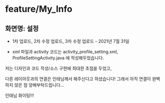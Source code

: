 # feature/My_Info

## 화면명: 설정

- 1차 업로드, 2차 수정 업로드, 3차 수정 업로드 - 2021년 7월 31일

- xml 파일과 activity 코드는 activity_profile_setting.xml, ProfileSettingActivity.java 에 작성해두었습니다.

저는 디자인과 코드 작성/소스 구현에 최대한 초점을 두었고, 

다른 레이아웃과의 연결은 인태님께서 해주신다고 하셨습니다! 그래서 아직 연결이 완벽하지 않은 점 양해부탁드립니다...

인태님 화이팅!!!
